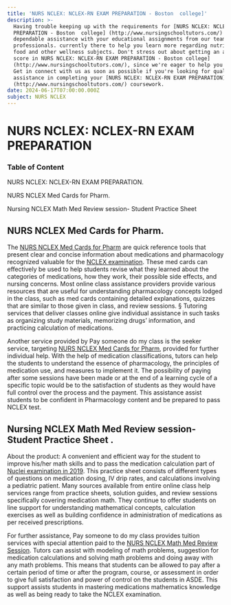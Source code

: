 ```yaml
---
title: 'NURS NCLEX: NCLEX-RN EXAM PREPARATION - Boston  college]'
description: >-
  Having trouble keeping up with the requirements for [NURS NCLEX: NCLEX-RN EXAM
  PREPARATION - Boston  college] (http://www.nursingschooltutors.com/) Get
  dependable assistance with your educational assignments from our team of
  professionals. currently there to help you learn more regarding nutritious
  food and other wellness subjects. Don't stress out about getting an acceptable
  score in NURS NCLEX: NCLEX-RN EXAM PREPARATION - Boston college]
  (http://www.nursingschooltutors.com/), since we're eager to help you flourish.
  Get in connect with us as soon as possible if you're looking for qualified
  assistance in completing your [NURS NCLEX: NCLEX-RN EXAM PREPARATION]
  (http://www.nursingschooltutors.com/) coursework.
date: 2024-06-17T07:00:00.000Z
subject: NURS NCLEX
---
```


# NURS NCLEX: NCLEX-RN EXAM PREPARATION

### Table of Content

NURS NCLEX: NCLEX-RN EXAM PREPARATION.

NURS NCLEX Med Cards for Pharm.

Nursing NCLEX Math Med Review session- Student Practice Sheet 

## NURS NCLEX Med Cards for Pharm.

The [NURS NCLEX Med Cards for Pharm](https://www.bc.edu/bc-web/schools/cson.html) are quick reference tools that
present clear and concise information about medications and pharmacology
recognized valuable for the [NCLEX examination](https://www.bc.edu/bc-web/schools/cson.html). These med cards can effectively be
used to help students revise what they learned about the categories of medications,
how they work, their possible side effects, and nursing concerns. Most online
class assistance providers provide various resources that are useful for
understanding pharmacology concepts lodged in the class, such as med cards
containing detailed explanations, quizzes that are similar to those given in
class, and review sessions. § Tutoring services that deliver classes online
give individual assistance in such tasks as organizing study materials,
memorizing drugs’ information, and practicing calculation of medications.

Another service provided by Pay someone do my class is the seeker service, targeting [NURS NCLEX Med
Cards for Pharm](https://www.bc.edu/bc-web/schools/cson.html), provided for further individual help. With the help of medication classifications, tutors can help the students to understand the essence of pharmacology, the principles of medication use,
and measures to implement it. The possibility of paying after some sessions
have been made or at the end of a learning cycle of a specific topic would be
to the satisfaction of students as they would have full control over the
process and the payment. This assistance assist students to be confident in
Pharmacology content and be prepared to pass NCLEX test.

## Nursing NCLEX Math Med Review session- Student Practice Sheet .

About the product: A convenient and efficient way for the student to improve his/her math skills and to pass the
medication calculation part of [Nuclei examination in 2019](https://www.bc.edu/bc-web/schools/cson.html). This practice sheet
consists of different types of questions on medication dosing, IV drip rates,
and calculations involving a pediatric patient. Many sources available from
entire online class help services range from practice sheets, solution guides,
and review sessions specifically covering medication math. They continue to
offer students on line support for understanding mathematical concepts,
calculation exercises as well as building confidence in administration of
medications as per received prescriptions.

For further assistance, Pay someone to do my class provides tuition services with special attention paid to the [NURS NCLEX Math Med Review Session](https://www.bc.edu/bc-web/schools/cson.html). Tutors can assist with modeling
of math problems, suggestion for medication calculations and solving math
problems and doing away with any math problems. This means that students can be
allowed to pay after a certain period of time or after the program, course, or
assessment in order to give full satisfaction and power of control on the
students in ASDE. This support assists students in mastering medications
mathematics knowledge as well as being ready to take the NCLEX examination.
